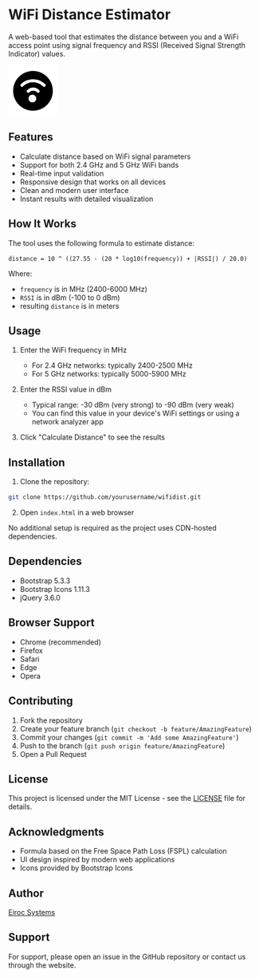 # WiFi Distance Estimator

A web-based tool that estimates the distance between you and a WiFi access point using signal frequency and RSSI (Received Signal Strength Indicator) values.

![WiFi Distance Estimator](wifidist.png)

## Features

- Calculate distance based on WiFi signal parameters
- Support for both 2.4 GHz and 5 GHz WiFi bands
- Real-time input validation
- Responsive design that works on all devices
- Clean and modern user interface
- Instant results with detailed visualization

## How It Works

The tool uses the following formula to estimate distance:

```
distance = 10 ^ ((27.55 - (20 * log10(frequency)) + |RSSI|) / 20.0)
```

Where:
- `frequency` is in MHz (2400-6000 MHz)
- `RSSI` is in dBm (-100 to 0 dBm)
- resulting `distance` is in meters

## Usage

1. Enter the WiFi frequency in MHz
   - For 2.4 GHz networks: typically 2400-2500 MHz
   - For 5 GHz networks: typically 5000-5900 MHz

2. Enter the RSSI value in dBm
   - Typical range: -30 dBm (very strong) to -90 dBm (very weak)
   - You can find this value in your device's WiFi settings or using a network analyzer app

3. Click "Calculate Distance" to see the results

## Installation

1. Clone the repository:
```bash
git clone https://github.com/yourusername/wifidist.git
```

2. Open `index.html` in a web browser

No additional setup is required as the project uses CDN-hosted dependencies.

## Dependencies

- Bootstrap 5.3.3
- Bootstrap Icons 1.11.3
- jQuery 3.6.0

## Browser Support

- Chrome (recommended)
- Firefox
- Safari
- Edge
- Opera

## Contributing

1. Fork the repository
2. Create your feature branch (`git checkout -b feature/AmazingFeature`)
3. Commit your changes (`git commit -m 'Add some AmazingFeature'`)
4. Push to the branch (`git push origin feature/AmazingFeature`)
5. Open a Pull Request

## License

This project is licensed under the MIT License - see the [LICENSE](LICENSE) file for details.

## Acknowledgments

- Formula based on the Free Space Path Loss (FSPL) calculation
- UI design inspired by modern web applications
- Icons provided by Bootstrap Icons

## Author

[Eiroc Systems](eirocsystems.com)

## Support

For support, please open an issue in the GitHub repository or contact us through the website.